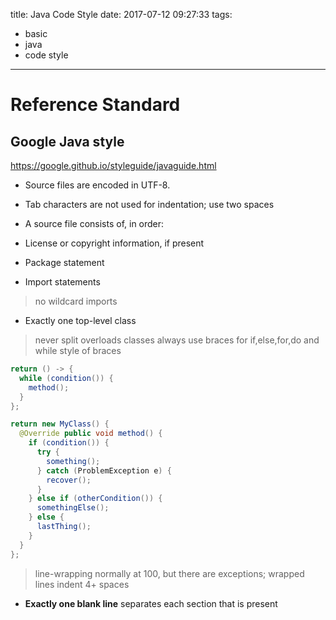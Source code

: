 title: Java Code Style
date: 2017-07-12 09:27:33
tags:
- basic
- java
- code style
---


# Reference Standard

## Google Java style

https://google.github.io/styleguide/javaguide.html

* Source files are encoded in UTF-8.
* Tab characters are not used for indentation; use two spaces
* A source file consists of, in order:

 * License or copyright information, if present
 * Package statement
 * Import statements
  > no wildcard imports

 * Exactly one top-level class
  > never split overloads classes
  > always use braces for if,else,for,do and while
  > style of braces

  ```java
  return () -> {
    while (condition()) {
      method();
    }
  };

  return new MyClass() {
    @Override public void method() {
      if (condition()) {
        try {
          something();
        } catch (ProblemException e) {
          recover();
        }
      } else if (otherCondition()) {
        somethingElse();
      } else {
        lastThing();
      }
    }
  };
  ```

  > line-wrapping normally at 100, but there are exceptions; wrapped lines indent 4+ spaces

 * __Exactly one blank line__ separates each section that is present
